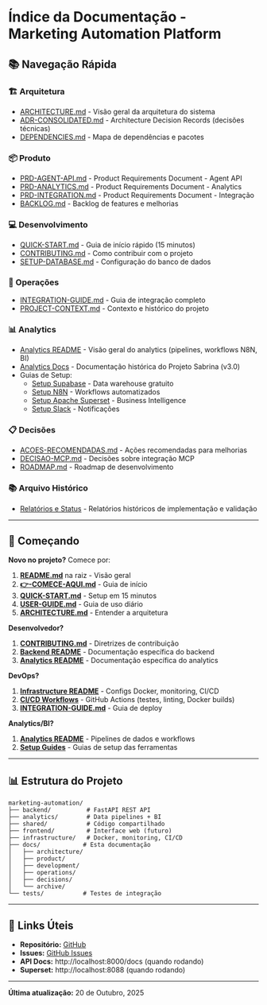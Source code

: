 # Índice da Documentação - Marketing Automation Platform

## 📚 Navegação Rápida

### 🏗️ Arquitetura

- [ARCHITECTURE.md](./architecture/ARCHITECTURE.md) - Visão geral da arquitetura do sistema
- [ADR-CONSOLIDATED.md](./architecture/ADR-CONSOLIDATED.md) - Architecture Decision Records (decisões técnicas)
- [DEPENDENCIES.md](./architecture/DEPENDENCIES.md) - Mapa de dependências e pacotes

### 📦 Produto

- [PRD-AGENT-API.md](./product/PRD-AGENT-API.md) - Product Requirements Document - Agent API
- [PRD-ANALYTICS.md](./product/PRD-ANALYTICS.md) - Product Requirements Document - Analytics
- [PRD-INTEGRATION.md](./product/PRD-INTEGRATION.md) - Product Requirements Document - Integração
- [BACKLOG.md](./product/BACKLOG.md) - Backlog de features e melhorias

### 💻 Desenvolvimento

- [QUICK-START.md](./development/QUICK-START.md) - Guia de início rápido (15 minutos)
- [CONTRIBUTING.md](./development/CONTRIBUTING.md) - Como contribuir com o projeto
- [SETUP-DATABASE.md](./development/SETUP-DATABASE.md) - Configuração do banco de dados

### 🚀 Operações

- [INTEGRATION-GUIDE.md](./operations/INTEGRATION-GUIDE.md) - Guia de integração completo
- [PROJECT-CONTEXT.md](./operations/PROJECT-CONTEXT.md) - Contexto e histórico do projeto

### 📊 Analytics

- [Analytics README](../analytics/README.md) - Visão geral do analytics (pipelines, workflows N8N, BI)
- [Analytics Docs](../analytics/docs/README.md) - Documentação histórica do Projeto Sabrina (v3.0)
- Guias de Setup:
  - [Setup Supabase](../analytics/docs/setup-supabase.md) - Data warehouse gratuito
  - [Setup N8N](../analytics/docs/setup-n8n-meta-ads.md) - Workflows automatizados
  - [Setup Apache Superset](../analytics/docs/setup-apache-superset.md) - Business Intelligence
  - [Setup Slack](../analytics/docs/setup-slack.md) - Notificações

### 📋 Decisões

- [ACOES-RECOMENDADAS.md](./decisions/ACOES-RECOMENDADAS.md) - Ações recomendadas para melhorias
- [DECISAO-MCP.md](./decisions/DECISAO-MCP.md) - Decisões sobre integração MCP
- [ROADMAP.md](./decisions/ROADMAP.md) - Roadmap de desenvolvimento

### 📚 Arquivo Histórico

- [Relatórios e Status](./archive/) - Relatórios históricos de implementação e validação

---

## 🚀 Começando

**Novo no projeto?** Comece por:

1. **[README.md](../README.md)** na raiz - Visão geral
2. **[👉-COMECE-AQUI.md](../👉-COMECE-AQUI.md)** - Guia de início
3. **[QUICK-START.md](./development/QUICK-START.md)** - Setup em 15 minutos
4. **[USER-GUIDE.md](./USER-GUIDE.md)** - Guia de uso diário
5. **[ARCHITECTURE.md](./architecture/ARCHITECTURE.md)** - Entender a arquitetura

**Desenvolvedor?**
1. **[CONTRIBUTING.md](./development/CONTRIBUTING.md)** - Diretrizes de contribuição
2. **[Backend README](../backend/README.md)** - Documentação específica do backend
3. **[Analytics README](../analytics/README.md)** - Documentação específica do analytics

**DevOps?**
1. **[Infrastructure README](../infrastructure/README.md)** - Configs Docker, monitoring, CI/CD
2. **[CI/CD Workflows](../.github/workflows/)** - GitHub Actions (testes, linting, Docker builds)
3. **[INTEGRATION-GUIDE.md](./operations/INTEGRATION-GUIDE.md)** - Guia de deploy

**Analytics/BI?**
1. **[Analytics README](../analytics/README.md)** - Pipelines de dados e workflows
2. **[Setup Guides](../analytics/docs/)** - Guias de setup das ferramentas

---

## 📊 Estrutura do Projeto

```
marketing-automation/
├── backend/          # FastAPI REST API
├── analytics/        # Data pipelines + BI
├── shared/           # Código compartilhado
├── frontend/         # Interface web (futuro)
├── infrastructure/   # Docker, monitoring, CI/CD
├── docs/            # Esta documentação
│   ├── architecture/
│   ├── product/
│   ├── development/
│   ├── operations/
│   ├── decisions/
│   └── archive/
└── tests/           # Testes de integração
```

---

## 🔗 Links Úteis

- **Repositório:** [GitHub](https://github.com/Marcocardoso91/marketing-automation)
- **Issues:** [GitHub Issues](https://github.com/Marcocardoso91/marketing-automation/issues)
- **API Docs:** http://localhost:8000/docs (quando rodando)
- **Superset:** http://localhost:8088 (quando rodando)

---

**Última atualização:** 20 de Outubro, 2025

